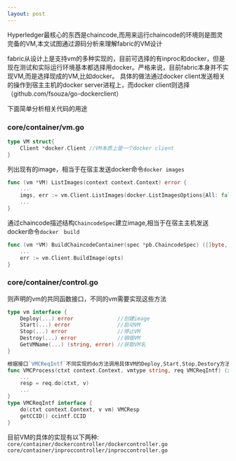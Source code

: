```yaml
---
layout: post
---
```


Hyperledger最核心的东西是chaincode,而用来运行chaincode的环境则是图灵完备的VM,本文试图通过源码分析来理解fabric的VM设计

fabric从设计上是支持vm的多种实现的，目前可选择的有inproc和docker，但是现在测试和实际运行环境基本都选择用docker。严格来说，目前fabric本身并不实现VM,而是选择现成的VM,比如docker。
具体的做法通过docker client发送相关的操作到宿主主机的docker server进程上，而docker client则选择（github.com/fsouza/go-dockerclient）

<!--more-->
下面简单分析相关代码的用途

### core/container/vm.go
```go
type VM struct{  
    Client *docker.Client //VM本质上是一个docker client  
}
```

列出现有的image，相当于在宿主发送docker命令`docker images`  
```go
func (vm *VM) ListImages(context context.Context) error {
    ...
    imgs, err := vm.Client.ListImages(docker.ListImagesOptions{All: false})
    ...
}
```

通过chaincode描述结构`ChaincodeSpec`建立image,相当于在宿主主机发送docker命令`docker　build`  
```go
func (vm *VM) BuildChaincodeContainer(spec *pb.ChaincodeSpec) ([]byte, error){
    ...
    err := vm.Client.BuildImage(opts)
}
```

### core/container/control.go  
则声明的vm的共同函数接口，不同的vm需要实现这些方法
```go
type vm interface {
	Deploy(...) error              //创建image
	Start(...) error               //启动VM
	Stop(...) error                //停止VM
	Destroy(...) error             //销毁VM
	GetVMName(...) (string, error) //获取VM名
}

根据接口`VMCReqIntf`不同实现的do方法调用具体VM的Deploy,Start,Stop,Destory方法
func VMCProcess(ctxt context.Context, vmtype string, req VMCReqIntf) (interface{}, error) {
    ...
    resp = req.do(ctxt, v)
    ...
}
type VMCReqIntf interface {
	do(ctxt context.Context, v vm) VMCResp
	getCCID() ccintf.CCID
}

```
目前VM的具体的实现有以下两种:  
`core/container/dockercontroller/dockercontroller.go`  
`core/container/inproccontroller/inproccontroller.go`


